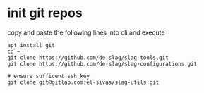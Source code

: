 # init git repos

copy and paste the following lines into cli and execute

    apt install git
    cd ~
    git clone https://github.com/de-slag/slag-tools.git
    git clone https://github.com/de-slag/slag-configurations.git
    
    # ensure sufficent ssh key
    git clone git@gitlab.com:el-sivas/slag-utils.git
    
